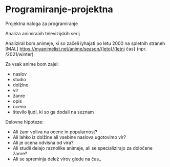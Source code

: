 # Programiranje-projektna
Projektna naloga za programiranje

Analiza animiranih televizijskih serij

Analiziral bom animeje, ki so začeli iyhajati po letu 2000 na spletnih straneh
[MAL] https://myanimelist.net/anime/season/{leto}/{letni čas} (npr. /2021/winter)

Za vsak anime bom zajel:
- naslov
- studio
- dolžino
- vir
- žanre
- opis
- oceno
- število ljudi, ki so ga dodali na seznam

Delovne hipoteze:
- Ali žanr vpliva na ocene in popularnost?
- Ali lahko iz dolžine ali vsebine naslova ugotovimo vir?
- Ali je ocena odvisna od vira?
- Ali studii delajo raznolike animeje, ali se specializirajo za določene žanre?
- Ali se spreminja delež virov glede na čas_

